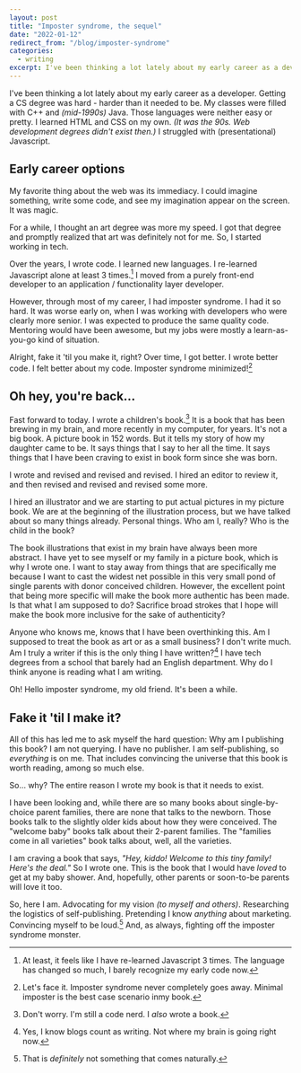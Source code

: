 ```yaml
---
layout: post
title: "Imposter syndrome, the sequel"
date: "2022-01-12"
redirect_from: "/blog/imposter-syndrome"
categories:
  - writing
excerpt: I've been thinking a lot lately about my early career as a developer.
---
```


I've been thinking a lot lately about my early career as a developer. Getting a CS degree was hard - harder than it needed to be. My classes were filled with C++ and _(mid-1990s)_ Java. Those languages were neither easy or pretty. I learned HTML and CSS on my own. _(It was the 90s. Web development degrees didn't exist then.)_ I struggled with (presentational) Javascript.

## Early career options

My favorite thing about the web was its immediacy. I could imagine something, write some code, and see my imagination appear on the screen. It was magic.

For a while, I thought an art degree was more my speed. I got that degree and promptly realized that art was definitely not for me. So, I started working in tech.

Over the years, I wrote code. I learned new languages. I re-learned Javascript alone at least 3 times.[^1] I moved from a purely front-end developer to an application / functionality layer developer.

However, through most of my career, I had imposter syndrome. I had it so hard. It was worse early on, when I was working with developers who were clearly more senior. I was expected to produce the same quality code. Mentoring would have been awesome, but my jobs were mostly a learn-as-you-go kind of situation.

Alright, fake it 'til you make it, right? Over time, I got better. I wrote better code. I felt better about my code. Imposter syndrome minimized![^2]

## Oh hey, you're back...

Fast forward to today. I wrote a children's book.[^3] It is a book that has been brewing in my brain, and more recently in my computer, for years. It's not a big book. A picture book in 152 words. But it tells my story of how my daughter came to be. It says things that I say to her all the time. It says things that I have been craving to exist in book form since she was born.

I wrote and revised and revised and revised. I hired an editor to review it, and then revised and revised and revised some more.

I hired an illustrator and we are starting to put actual pictures in my picture book. We are at the beginning of the illustration process, but we have talked about so many things already. Personal things. Who am I, really? Who is the child in the book?

The book illustrations that exist in my brain have always been more abstract. I have yet to see myself or my family in a picture book, which is why I wrote one. I want to stay away from things that are specifically me because I want to cast the widest net possible in this very small pond of single parents with donor conceived children. However, the excellent point that being more specific will make the book more authentic has been made. Is that what I am supposed to do? Sacrifice broad strokes that I hope will make the book more inclusive for the sake of authenticity?

Anyone who knows me, knows that I have been overthinking this. Am I supposed to treat the book as art or as a small business? I don't write much. Am I truly a writer if this is the only thing I have written?[^4] I have tech degrees from a school that barely had an English department. Why do I think anyone is reading what I am writing.

Oh! Hello imposter syndrome, my old friend. It's been a while.

## Fake it 'til I make it?

All of this has led me to ask myself the hard question: Why am I publishing this book? I am not querying. I have no publisher. I am self-publishing, so _everything_ is on me. That includes convincing the universe that this book is worth reading, among so much else.

So... why? The entire reason I wrote my book is that it needs to exist.

I have been looking and, while there are so many books about single-by-choice parent families, there are none that talks to the newborn. Those books talk to the slightly older kids about how they were conceived. The "welcome baby" books talk about their 2-parent families. The "families come in all varieties" book talks about, well, all the varieties.

I am craving a book that says, _"Hey, kiddo! Welcome to this tiny family! Here's the deal."_ So I wrote one. This is the book that I would have _loved_ to get at my baby shower. And, hopefully, other parents or soon-to-be parents will love it too.

So, here I am. Advocating for my vision _(to myself and others)_. Researching the logistics of self-publishing. Pretending I know _anything_ about marketing. Convincing myself to be loud.[^5] And, as always, fighting off the imposter syndrome monster.



[^1]: At least, it feels like I have re-learned Javascript 3 times. The language has changed so much, I barely recognize my early code now.
[^2]: Let's face it. Imposter syndrome never completely goes away. Minimal imposter is the best case scenario inmy book.
[^3]: Don't worry. I'm still a code nerd. I _also_ wrote a book.
[^4]: Yes, I know blogs count as writing. Not where my brain is going right now.
[^5]: That is _definitely_ not something that comes naturally.
